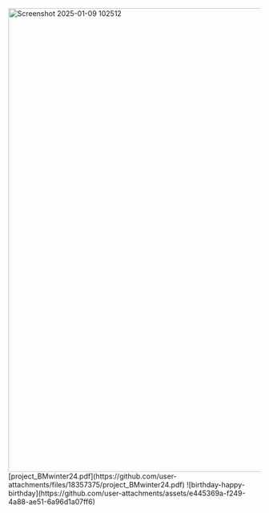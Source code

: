
<img width="927" alt="Screenshot 2025-01-09 102512" src="https://github.com/user-attachments/assets/830cd45e-4a7e-4cde-862e-456a4b20f0d9" />
[project_BMwinter24.pdf](https://github.com/user-attachments/files/18357375/project_BMwinter24.pdf)
![birthday-happy-birthday](https://github.com/user-attachments/assets/e445369a-f249-4a88-ae51-6a96d1a07ff6)
